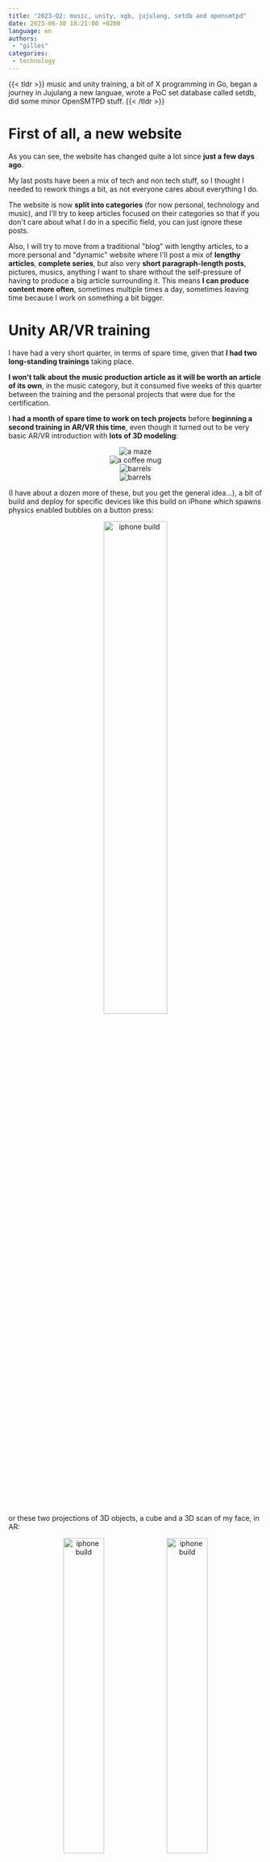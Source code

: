 ```yaml
---
title: "2023-Q2: music, unity, xgb, jujulang, setdb and opensmtpd"
date: 2023-06-30 18:21:00 +0200
language: en
authors:
 - "gilles"
categories:
 - technology
---
```


{{< tldr >}}
music and unity training,
a bit of X programming in Go,
began a journey in Jujulang a new languae,
wrote a PoC set database called setdb,
did some minor OpenSMTPD stuff.
{{< /tldr >}}

# First of all, a new website
As you can see,
the website has changed quite a lot since **just a few days ago**.

My last posts have been a mix of tech and non tech stuff,
so I thought I needed to rework things a bit,
as not everyone cares about everything I do.

The website is now **split into categories** (for now personal, technology and music),
and I'll try to keep articles focused on their categories so that if you don't care about what I do in a specific field,
you can just ignore these posts.

Also,
I will try to move from a traditional "blog" with lengthy articles,
to a more personal and "dynamic" website where I'll post a mix of **lengthy articles**,
**complete series**,
but also very **short paragraph-length posts**,
pictures,
musics,
anything I want to share without the self-pressure of having to produce a big article surrounding it.
This means **I can produce content more often**,
sometimes multiple times a day,
sometimes leaving time because I work on something a bit bigger.


# Unity AR/VR training
I have had a very short quarter,
in terms of spare time,
given that **I had two long-standing trainings** taking place.

**I won't talk about the music production article as it will be worth an article of its own**,
in the music category,
but it consumed five weeks of this quarter between the training and the personal projects that were due for the certification.

I **had a month of spare time to work on tech projects** before **beginning a second training in AR/VR this time**,
even though it turned out to be very basic AR/VR introduction with **lots of 3D modeling**:

<center>
    <img src="unity-1.png" alt="a maze">
</center>

<center>
    <img src="unity-2.png" alt="a coffee mug">
</center>

<center>
    <img src="unity-3.png" alt="barrels">
</center>

<center>
    <img src="unity-3.1.png" alt="barrels">
</center>

(I have about a dozen more of these, but you get the general idea...),
a bit of build and deploy for specific devices like this build on iPhone which spawns physics enabled bubbles on a button press:

<center>
    <img src="unity-4.png" alt="iphone build" width="50%">
</center>

or these two projections of 3D objects,
a cube and a 3D scan of my face,
in AR:

<center>
    <img src="ar-cube.jpeg" alt="iphone build" width="40%">
    <img src="ar-myface.jpeg" alt="iphone build" width="40%">
</center>

But I also learnt how to create animations,
events triggers and so on:

<center>
<video controls>
  <source src="2023-06-12 12-22-48.mkv" type="video/mp4">
  Your browser does not support the video tag.
</video>
</center>

So why do I care about this ?

**General knowledge and an interest in VR**,
I figured maybe with **some experimenting** I could translate my recent works in music-related code into **something fun**.


# Had a bit of fun with xgb
Yeaaaaaaaaars ago,
I began working on a window manager called [fion](https://github.com/poolpOrg/fion) because **I wanted to understand how window managers worked** and I wanted a `ion` clone.
I came up with **something that did work** as these screenshots show:

<center>
<img src="/posts/2019-06-30/june-2019-report-fion-bpg-and-smtpd/2019-06-30-fion_1.png" />
<img src="/posts/2019-06-30/june-2019-report-fion-bpg-and-smtpd/2019-06-30-fion_2.png" />
</center>

It looked as I wanted,
but it was half-baked,
absolutely **not finished and usable**,
and I got carried away with life events so I never got a chance to work on it again.

Fast-forward four years.

I **spend an awful lot of time in macOS**,
either for work or music,
and despite all the hype about how beautiful it is...
well **I absolutely HATE its window manager**,
there's no way around it,
**I HATE the UI for macOS and I wish I could run ion or a clone on top of macOS**.

There are a few hacks but ultimately,
the only way I'd be comfortable relying on such hacks...
is if I wrote the window manager myself and knew how it worked...
and it turns out that,
well,
I already wrote a small window manager and already know how it works.

I had a look again at `fion` and realised that,
**as much as I like C**,
I **no longer enjoy writing C on anything not low-level**.
So I began having a look at alternatives to C and libxcb,
and found that a Go binding to libxcb called `xgb`.

I started toying a bit with it,
**did not achieve anything interesting yet**,
this is absolutely **not a serious project** so I'll dive into this on and off,
the hate for macOS window manager has not reached the point I absolutely need to fix it,
maybe I'll have something in a few years.


# SetDB
I had played a bit in the past with **a project to build a set-only** (as in set-theory) database,
and I had a small PoC hanging around in a folder
(and yes, before you tell me, I know that redis has a set API).

It turns out that at work I encountered a case where this seemed like a good fit,
**all it lacked was a DSL** (a query language),
so I implemented one and published a very early version of `go-setdb`.

Let me quote the README because I don't see a reason to rephrase here ;-)

## What is SetDB ?
SetDB is a database to manage sets, as in set theory, and which provides a DSL to query the database for specific set operations.

## What's the license ?

SetDB is published under **the ISC license**, do what you want with it but keep the copyright in place and don't complain if code blows up.

## But doesn't X, Y or Z already do that ?

Yes, you can technically use several solutions ranging from full-blown SQL databases to data structure servers, however **they are not necessarily all very practical for the use-cases that I have**. Also, I like writing code so sometimes I do it just because.

## How does it work ?

SetDB manipulates two kind of sets: persistent sets and transient sets, the former being persisted across queries and the latter existing solely as a result set.

It provides a very basic query language, currently only supporting operations that return result sets (union, intersection, difference, symmetric difference). The query language allows the creation of new sets but isn't complete yet and doesn't cover operations not returning sets (subset of, superset of, ... though **they are actually implemented already behind the scene**).

```sh
$ setdb-cli
setdb> x
ERR: set x does not exist
setdb> x = {}
[]
setdb> x
[]
setdb> {1, 2, 3} & {3}
[3]
setdb> {1, 2, 3} | {4}
[3 4 2 1]
setdb> {1, 2, 3} - {1}
[2 3]
setdb> {1, 2, 3} ^ {1}
[2 3]
setdb> x = {1, 2, 3} & {2, 3} | 4 ^ 2
[3 4]
setdb> x
[3 4]
setdb>
```

Sets are handled as patterns, allowing the inclusion of other sets and dynamic resolving:
```sh
setdb> y = {1, 2, 3}
[2 3 1]
setdb> x = y
[2 1 3]
setdb> y = {1, 2, 3, 4}
[1 2 3 4]
setdb> x
[1 2 3 4]
setdb> z = {1, 2, 5 }
[1 2 5]
setdb> x = y & z
[2 1]
setdb> x = {x | 1}
ERR: cyclic reference is forbidden
setdb> a = {1}
[1]
setdb> b = a
[1]
setdb> c = b
[1]
setdb> a = c
ERR: cyclic reference is forbidden
setdb>
```

They are not typed and can contain integers and strings at this point, including both in the same set. I have yet to decide if I want to have strict type checking on sets, which is trivial to implement, I just don't see a reason why at this point.

```sh
setdb> fruits = {'grape', 'orange', 'strawberry'}
['grape' 'orange' 'strawberry']
setdb> vegetables = {'spinash', 'onions'}
['spinash' 'onions']
setdb> healthy = {fruits | vegetables}
['grape' 'orange' 'spinash' 'onions' 'strawberry']
setdb> gross = {'onions'}
['onions']
setdb> healthy
['onions' 'orange' 'strawberry' 'grape' 'spinash']
setdb> healthy - gross
['orange' 'strawberry' 'spinash' 'grape']
setdb> mixed = {'grape', 1, 2, 3, 'watermelon'}
['grape' 1 2 3 'watermelon']
etdb> mixed & {1,2}
[1 2]
setdb> mixed & 'grape'             
['grape']
setdb>
```

## What's missing ?

- code cleanup
- do a pass to decide on final syntax for the DSL
- implement set dereference so a set can contain the content of another set, not the other set itself (ie: x = {*y})
- implement various caching strategies (some were implemented but temporarily removed)
- disk and memory optimizations have been discussed, they are just not implemented yet


## Code

For now, the code is a moving target, so unless you know what you're doing, don't import it.

Otherwise, look at the example implementations in cmd/, one implements a server and the other a command line tool that also ships a client.

Code is available in my Github repository for [go-setdb](https://github.com/poolpOrg/go-setdb).

{{< github repo="poolpOrg/go-setdb" >}}


# Jujulang
I'm working on a language.

Why ?
Well because I like writing code no one cares about :-)

So I wrote Jujulang,
an interpreted language that's the **bastard child of C, Golang and Python**.
It supported functions,
expressions,
flow control,
loops, etc...
and it was all fun...

```go
fn main() {
    println('hello world !')
}
```

until I decided that it was not so fun to rely only on an AST evaluator,
but I should rather **make this language compiled**.
So I managed to have it generate LLVM IR,
then I managed to build a small native executable for a simple main with just a return value, then I realized it was quite hard and I needed some help so here I am now.

I bought myself two books ([see the books section](/books/technology)),
one which told me how to do what I already knew how to do,
and one teaching me something I used to know twenty years ago but completely forgot how to do.
Joke aside,
they are _excellent_ books and I _highly_ recommend them.

I'm currently **halfway through generating bytecode for jujulang**,
with a **VM evaluating that bytecode**,
which will lead me to a better interpreter than what I had...
at which point I'll start looking back at LLVM again for native executables.

I KNOW no one will use juju,
it serves no purpose,
**it's just personal interest**,
leave me alone.

I might start a serie on this website,
going through all the steps of this,
I don't know.
Depends if there's demand.


# OpenSMTPD-related stuff

## OpenSMTPD 7.3.0p0 (portable) released
It's **been a while since OpenSMTPD portable was left behind**,
no one doing synchronizations with upstream since I left.

A discussion had even been opened,
asking if the project was dead and if the repository shouldn't be archived,
despite me saying I'd help anyone get on track if they pick up from where I left.

Then **Omar Polo came out of nowhere**,
synchronized the repository with upstream,
pushed some of the portable diffs to OpenBSD,
made sure it built on various distros ...
and asked me if we could make a release.

He essentially **took the dying portable project**,
**revived it**,
**brought it back to date** and **crafted a release in less than two weeks**...
this was **awesome work**.

I didn't do much but provide some guidance,
history context behind choices and signed the release,
so this was quite refreshing and made me want to help more :-)

He [released OpenSMTPD 7.3.0p0](https://www.mail-archive.com/misc@opensmtpd.org/msg05872.html),
the first portable release in years,
which made a lot of people happy.

Which leads us to...


## OpenSMTPD 7.3.0p1 (portable) about to be released
Obviously,
**as with each portable release**,
[someone pops his/her head after the release to notify of something not working](https://www.mail-archive.com/misc@opensmtpd.org/msg05885.html).

Issue was investigated and solved by...
Omar again,
who fixed and crafted a new release which should be published very shortly as I just signed it and pushed it to the website (which I still maintain).


## filter-rspamd release
Two weeks ago,
I was doing some freelance work and was **very focused on what I was doing**.
I worked for hours on end,
which is unusual because **I often get distracted by mails**.

At the end of the day,
I realise that **I haven't received mails for hours which is VERY unusual**,
so I quickly log to the mail server and see **it's crashed**.
I restart it and it starts right away,
I look at the logs and I realise there's a crash in `filter-rspamd` due to a failed login attempt.

As I start looking at the code to understand the issue,
**mails buffered by my backup MX start flowing** and one mentions a crash in `OpenSMTPD`,
which seems to be caused by `filter-rspamd`.
As mails continue flowing,
I see that **someone had reported the issue**,
and it was **investigated and fixed by Omar** while my server was down.

The issue was a parsing error in `filter-rspamd`,
caused by **a special case** which could be avoided with a small change in the filter protocol.
The change **had been made for all filter messages... except this one**, obviously.

Omar submitted a change to the protocol to OpenBSD,
but also submitted a PR for `filter-rspamd` to fix parsing with current filter protocol
AND work with the next version of the protocol.

All I had to do was ... read his diff and release a new `filter-rspamd`,
easy peasy.


# Other stuff...
To be honest,
I also did other stuff,
I just don't feel like talking about it yet.


# What's next ?
Vacaciones en Malaga.
Sol,
playa y tapas.